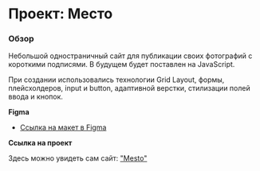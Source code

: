 # Проект: Место

### Обзор

Небольшой одностраничный сайт для публикации своих фотографий с короткими подписями. В будущем будет поставлен на JavaScript.

При создании использовались технологии Grid Layout, формы, плейсхолдеров, input и button, адаптивной верстки, стилизации полей ввода и кнопок.

**Figma**

* [Ссылка на макет в Figma](https://www.figma.com/file/2cn9N9jSkmxD84oJik7xL7/JavaScript.-Sprint-4?node-id=0%3A1)

**Ссылка на проект**

Здесь можно увидеть сам сайт: ["Mesto"](https://elssv.github.io/mesto-project/)
